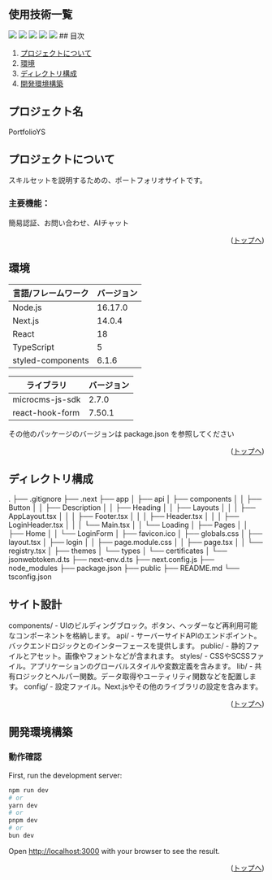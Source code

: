 <div id="top"></div>

## 使用技術一覧

<!-- シールド一覧 -->
<p style="display: inline">
  <!-- フロントエンドのフレームワーク一覧 -->
  <img src="https://img.shields.io/badge/-Node.js-000000.svg?logo=node.js&style=for-the-badge">
  <img src="https://img.shields.io/badge/-Next.js-000000.svg?logo=next.js&style=for-the-badge">
  <img src="https://img.shields.io/badge/styled--components-000000?logo=next.js&style=for-the-badge">
  <img src="https://img.shields.io/badge/-React-20232A?style=for-the-badge&logo=react&logoColor=61DAFB">
  <!-- サーバー -->
  <img src="https://img.shields.io/badge/Vercel-000?logo=vercel&logoColor=fff&style=for-the-badge">
</p>
## 目次

1. [プロジェクトについて](#プロジェクトについて)
2. [環境](#環境)
3. [ディレクトリ構成](#ディレクトリ構成)
4. [開発環境構築](#開発環境構築)

## プロジェクト名

PortfolioYS

## プロジェクトについて
スキルセットを説明するための、ポートフォリオサイトです。
### 主要機能：
簡易認証、お問い合わせ、AIチャット

<p align="right">(<a href="#top">トップへ</a>)</p>

## 環境

| 言語/フレームワーク      | バージョン |
| --------------------- | -------- |
| Node.js               | 16.17.0  |
| Next.js               | 14.0.4   |
| React                 | 18       |
| TypeScript            | 5        |
| styled-components     | 6.1.6    |

| ライブラリ      　      | バージョン |
| --------------------- | -------- |
| microcms-js-sdk       | 2.7.0    |
| react-hook-form       | 7.50.1   |

その他のパッケージのバージョンは package.json を参照してください

<p align="right">(<a href="#top">トップへ</a>)</p>

## ディレクトリ構成

<!-- Treeコマンドを使ってディレクトリ構成を記載 -->
.
├── .gitignore
├── .next
├── app
│   ├── api
│   ├── components
│   │   ├── Button
│   │   ├── Description
│   │   ├── Heading
│   │   ├── Layouts
│   │   │   ├── AppLayout.tsx
│   │   │   ├── Footer.tsx
│   │   │   ├── Header.tsx
│   │   │   ├── LoginHeader.tsx
│   │   │   └── Main.tsx
│   │   └── Loading
│   ├── Pages
│   │   ├── Home
│   │   └── LoginForm
│   ├── favicon.ico
│   ├── globals.css
│   ├── layout.tsx
│   ├── login
│   │   ├── page.module.css
│   │   ├── page.tsx
│   │   └── registry.tsx
│   ├── themes
│   └── types
│       └── certificates
│           └── jsonwebtoken.d.ts
├── next-env.d.ts
├── next.config.js
├── node_modules
├── package.json
├── public
├── README.md
└── tsconfig.json

## サイト設計
components/ - UIのビルディングブロック。ボタン、ヘッダーなど再利用可能なコンポーネントを格納します。
api/ - サーバーサイドAPIのエンドポイント。バックエンドロジックとのインターフェースを提供します。
public/ - 静的ファイルとアセット。画像やフォントなどが含まれます。
styles/ - CSSやSCSSファイル。アプリケーションのグローバルスタイルや変数定義を含みます。
lib/ - 共有ロジックとヘルパー関数。データ取得やユーティリティ関数などを配置します。
config/ - 設定ファイル。Next.jsやその他のライブラリの設定を含みます。


<p align="right">(<a href="#top">トップへ</a>)</p>

## 開発環境構築

### 動作確認

First, run the development server:

```bash
npm run dev
# or
yarn dev
# or
pnpm dev
# or
bun dev
```

Open [http://localhost:3000](http://localhost:3000) with your browser to see the result.

<p align="right">(<a href="#top">トップへ</a>)</p>
